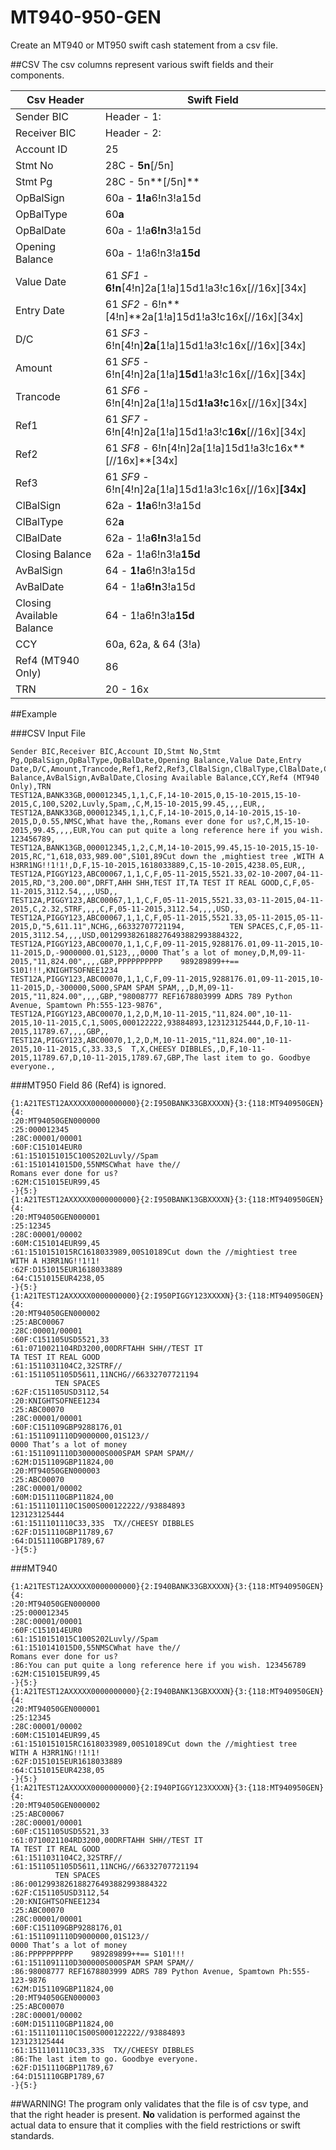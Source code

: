 # MT940-950-GEN
Create an MT940 or MT950 swift cash statement from a csv file.

##CSV
The csv columns represent various swift fields and their components.

| Csv Header                | Swift Field                                            |
|---------------------------|--------------------------------------------------------|
| Sender BIC                | Header   - 1:                                          |
| Receiver BIC              | Header   - 2:                                          |
| Account ID                | 25                                                     |
| Stmt No					| 28C      - **5n**[/5n]                                 |
| Stmt Pg				    | 28C      - 5n**[/5n]**                                 |
| OpBalSign			        | 60a      - **1!a**6!n3!a15d                            |
| OpBalType                 | 60**a**                                                |
| OpBalDate                 | 60a      - 1!a**6!n**3!a15d                            |
| Opening Balance           | 60a      - 1!a6!n3!a**15d**                            |
| Value Date                | 61 *SF1* - **6!n**[4!n]2a[1!a]15d1!a3!c16x[//16x][34x] |
| Entry Date                | 61 *SF2* - 6!n**[4!n]**2a[1!a]15d1!a3!c16x[//16x][34x] |
| D/C                       | 61 *SF3* - 6!n[4!n]**2a**[1!a]15d1!a3!c16x[//16x][34x] |
| Amount                    | 61 *SF5* - 6!n[4!n]2a[1!a]**15d**1!a3!c16x[//16x][34x] |
| Trancode                  | 61 *SF6* - 6!n[4!n]2a[1!a]15d**1!a3!c**16x[//16x][34x] |
| Ref1                      | 61 *SF7* - 6!n[4!n]2a[1!a]15d1!a3!c**16x**[//16x][34x] |
| Ref2                      | 61 *SF8* - 6!n[4!n]2a[1!a]15d1!a3!c16x**[//16x]**[34x] |
| Ref3                      | 61 *SF9* - 6!n[4!n]2a[1!a]15d1!a3!c16x[//16x]**[34x]** |
| ClBalSign                 | 62a      - **1!a**6!n3!a15d                            |
| ClBalType                 | 62**a**                                                |
| ClBalDate                 | 62a      - 1!a**6!n**3!a15d                            |
| Closing Balance           | 62a      - 1!a6!n3!a**15d**                            |
| AvBalSign                 | 64       - **1!a**6!n3!a15d                            |
| AvBalDate                 | 64       - 1!a**6!n**3!a15d                            |
| Closing Available Balance | 64       - 1!a6!n3!a**15d**                            |
| CCY                       | 60a, 62a, & 64 (3!a)                                   |
| Ref4 (MT940 Only)         | 86                                                     |
| TRN						| 20 	   - 16x

##Example

###CSV Input File
``` csv
Sender BIC,Receiver BIC,Account ID,Stmt No,Stmt Pg,OpBalSign,OpBalType,OpBalDate,Opening Balance,Value Date,Entry Date,D/C,Amount,Trancode,Ref1,Ref2,Ref3,ClBalSign,ClBalType,ClBalDate,Closing Balance,AvBalSign,AvBalDate,Closing Available Balance,CCY,Ref4 (MT940 Only),TRN
TEST12A,BANK33GB,000012345,1,1,C,F,14-10-2015,0,15-10-2015,15-10-2015,C,100,S202,Luvly,Spam,,C,M,15-10-2015,99.45,,,,EUR,,
TEST12A,BANK33GB,000012345,1,1,C,F,14-10-2015,0,14-10-2015,15-10-2015,D,0.55,NMSC,What have the,,Romans ever done for us?,C,M,15-10-2015,99.45,,,,EUR,You can put quite a long reference here if you wish. 123456789,
TEST12A,BANK13GB,000012345,1,2,C,M,14-10-2015,99.45,15-10-2015,15-10-2015,RC,"1,618,033,989.00",S101,89Cut down the ,mightiest tree ,WITH A H3RR1NG!!1!1!,D,F,15-10-2015,1618033889,C,15-10-2015,4238.05,EUR,,
TEST12A,PIGGY123,ABC00067,1,1,C,F,05-11-2015,5521.33,02-10-2007,04-11-2015,RD,"3,200.00",DRFT,AHH SHH,TEST IT,TA TEST IT REAL GOOD,C,F,05-11-2015,3112.54,,,,USD,,
TEST12A,PIGGY123,ABC00067,1,1,C,F,05-11-2015,5521.33,03-11-2015,04-11-2015,C,2.32,STRF,,,,C,F,05-11-2015,3112.54,,,,USD,,
TEST12A,PIGGY123,ABC00067,1,1,C,F,05-11-2015,5521.33,05-11-2015,05-11-2015,D,"5,611.11",NCHG,,66332707721194,          TEN SPACES,C,F,05-11-2015,3112.54,,,,USD,0012993826188276493882993884322,
TEST12A,PIGGY123,ABC00070,1,1,C,F,09-11-2015,9288176.01,09-11-2015,10-11-2015,D,-9000000.01,S123,,,0000 That’s a lot of money,D,M,09-11-2015,"11,824.00",,,,GBP,PPPPPPPPPP    989289899++== S101!!!,KNIGHTSOFNEE1234
TEST12A,PIGGY123,ABC00070,1,1,C,F,09-11-2015,9288176.01,09-11-2015,10-11-2015,D,-300000,S000,SPAM SPAM SPAM,,,D,M,09-11-2015,"11,824.00",,,,GBP,"98008777 REF1678803999 ADRS 789 Python Avenue, Spamtown Ph:555-123-9876",
TEST12A,PIGGY123,ABC00070,1,2,D,M,10-11-2015,"11,824.00",10-11-2015,10-11-2015,C,1,S00S,000122222,93884893,123123125444,D,F,10-11-2015,11789.67,,,,GBP,,
TEST12A,PIGGY123,ABC00070,1,2,D,M,10-11-2015,"11,824.00",10-11-2015,10-11-2015,C,33.33,S  T,X,CHEESY DIBBLES,,D,F,10-11-2015,11789.67,D,10-11-2015,1789.67,GBP,The last item to go. Goodbye everyone.,
```

###MT950
Field 86 (Ref4) is ignored.
```
{1:A21TEST12AXXXXX0000000000}{2:I950BANK33GBXXXXN}{3:{118:MT940950GEN}{4:
:20:MT94050GEN000000
:25:000012345
:28C:00001/00001
:60F:C151014EUR0
:61:1510151015C100S202Luvly//Spam
:61:1510141015D0,55NMSCWhat have the//
Romans ever done for us?
:62M:C151015EUR99,45
-}{5:}
{1:A21TEST12AXXXXX0000000000}{2:I950BANK13GBXXXXN}{3:{118:MT940950GEN}{4:
:20:MT94050GEN000001
:25:12345
:28C:00001/00002
:60M:C151014EUR99,45
:61:1510151015RC1618033989,00S10189Cut down the //mightiest tree 
WITH A H3RR1NG!!1!1!
:62F:D151015EUR1618033889
:64:C151015EUR4238,05
-}{5:}
{1:A21TEST12AXXXXX0000000000}{2:I950PIGGY123XXXXN}{3:{118:MT940950GEN}{4:
:20:MT94050GEN000002
:25:ABC00067
:28C:00001/00001
:60F:C151105USD5521,33
:61:0710021104RD3200,00DRFTAHH SHH//TEST IT
TA TEST IT REAL GOOD
:61:1511031104C2,32STRF//
:61:1511051105D5611,11NCHG//66332707721194
          TEN SPACES
:62F:C151105USD3112,54
:20:KNIGHTSOFNEE1234
:25:ABC00070
:28C:00001/00001
:60F:C151109GBP9288176,01
:61:1511091110D9000000,01S123//
0000 That’s a lot of money
:61:1511091110D300000S000SPAM SPAM SPAM//
:62M:D151109GBP11824,00
:20:MT94050GEN000003
:25:ABC00070
:28C:00001/00002
:60M:D151110GBP11824,00
:61:1511101110C1S00S000122222//93884893
123123125444
:61:1511101110C33,33S  TX//CHEESY DIBBLES
:62F:D151110GBP11789,67
:64:D151110GBP1789,67
-}{5:}
```

###MT940
```
{1:A21TEST12AXXXXX0000000000}{2:I940BANK33GBXXXXN}{3:{118:MT940950GEN}{4:
:20:MT94050GEN000000
:25:000012345
:28C:00001/00001
:60F:C151014EUR0
:61:1510151015C100S202Luvly//Spam
:61:1510141015D0,55NMSCWhat have the//
Romans ever done for us?
:86:You can put quite a long reference here if you wish. 123456789
:62M:C151015EUR99,45
-}{5:}
{1:A21TEST12AXXXXX0000000000}{2:I940BANK13GBXXXXN}{3:{118:MT940950GEN}{4:
:20:MT94050GEN000001
:25:12345
:28C:00001/00002
:60M:C151014EUR99,45
:61:1510151015RC1618033989,00S10189Cut down the //mightiest tree 
WITH A H3RR1NG!!1!1!
:62F:D151015EUR1618033889
:64:C151015EUR4238,05
-}{5:}
{1:A21TEST12AXXXXX0000000000}{2:I940PIGGY123XXXXN}{3:{118:MT940950GEN}{4:
:20:MT94050GEN000002
:25:ABC00067
:28C:00001/00001
:60F:C151105USD5521,33
:61:0710021104RD3200,00DRFTAHH SHH//TEST IT
TA TEST IT REAL GOOD
:61:1511031104C2,32STRF//
:61:1511051105D5611,11NCHG//66332707721194
          TEN SPACES
:86:0012993826188276493882993884322
:62F:C151105USD3112,54
:20:KNIGHTSOFNEE1234
:25:ABC00070
:28C:00001/00001
:60F:C151109GBP9288176,01
:61:1511091110D9000000,01S123//
0000 That’s a lot of money
:86:PPPPPPPPPP    989289899++== S101!!!
:61:1511091110D300000S000SPAM SPAM SPAM//
:86:98008777 REF1678803999 ADRS 789 Python Avenue, Spamtown Ph:555-123-9876
:62M:D151109GBP11824,00
:20:MT94050GEN000003
:25:ABC00070
:28C:00001/00002
:60M:D151110GBP11824,00
:61:1511101110C1S00S000122222//93884893
123123125444
:61:1511101110C33,33S  TX//CHEESY DIBBLES
:86:The last item to go. Goodbye everyone.
:62F:D151110GBP11789,67
:64:D151110GBP1789,67
-}{5:}
```

##WARNING!
The program only validates that the file is of csv type, and that the right header is present. **No** validation is performed against the actual data to ensure that it complies with the field restrictions or swift standards.
